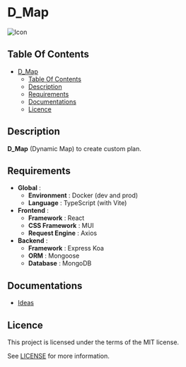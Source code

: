 # D_Map

![Icon](./icon.png)

## Table Of Contents

- [D\_Map](#d_map)
  - [Table Of Contents](#table-of-contents)
  - [Description](#description)
  - [Requirements](#requirements)
  - [Documentations](#documentations)
  - [Licence](#licence)

## Description

**D_Map** (Dynamic Map) to create custom plan.

## Requirements

- **Global** :
  - **Environment** : Docker (dev and prod)
  - **Language** : TypeScript (with Vite)
- **Frontend** :
  - **Framework** : React
  - **CSS Framework** : MUI
  - **Request Engine** : Axios
- **Backend** :
  - **Framework** : Express Koa
  - **ORM** : Mongoose
  - **Database** : MongoDB

## Documentations

- [Ideas](./docs/ideas.md)

## Licence

This project is licensed under the terms of the MIT license.

See [LICENSE](./LICENCE.md) for more information.

